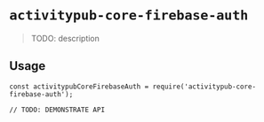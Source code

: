 # `activitypub-core-firebase-auth`

> TODO: description

## Usage

```
const activitypubCoreFirebaseAuth = require('activitypub-core-firebase-auth');

// TODO: DEMONSTRATE API
```
